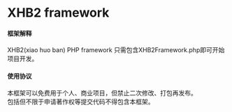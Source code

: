 # XHB2 framework  
#### 框架解释  
XHB2(xiao huo ban) PHP framework
只需包含XHB2Framework.php即可开始项目开发。

#### 使用协议  
本框架可以免费用于个人、商业项目，但禁止二次修改、打包再发布。  
包括但不限于申请著作权等提交代码不得包含本框架。   
